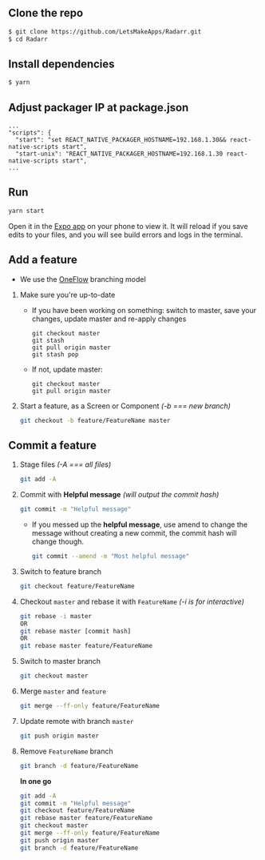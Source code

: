 ## Clone the repo
  ```bash
  $ git clone https://github.com/LetsMakeApps/Radarr.git
  $ cd Radarr
  ```

## Install dependencies
  ```bash
  $ yarn
  ```

## Adjust packager IP at package.json
  ```
  ...
  "scripts": {
    "start": "set REACT_NATIVE_PACKAGER_HOSTNAME=192.168.1.30&& react-native-scripts start",
    "start-unix": "REACT_NATIVE_PACKAGER_HOSTNAME=192.168.1.30 react-native-scripts start",
  ...
  ```

## Run
  ```bash
  yarn start
  ```
  Open it in the [Expo app](https://expo.io) on your phone to view it. It will reload if you save edits to your files, and you will see build errors and logs in the terminal.

## Add a feature

- We use the [OneFlow](http://endoflineblog.com/oneflow-a-git-branching-model-and-workflow) branching model

1. Make sure you're up-to-date
    - If you have been working on something: switch to master, save your changes, update master and  re-apply changes
      ```
      git checkout master
      git stash
      git pull origin master
      git stash pop
      ```
    - If not, update master:
      ```
      git checkout master
      git pull origin master
      ```

2. Start a feature, as a Screen or Component *(-b === new branch)*
    ```bash
    git checkout -b feature/FeatureName master
    ```

## Commit a feature

1. Stage files *(-A === all files)*
    ```bash
    git add -A
    ```

2. Commit with **Helpful message** *(will output the commit hash)*
    ```bash
    git commit -m "Helpful message"
    ```
    - If you messed up the **helpful message**, use amend to change the message without creating a new commit, the commit hash will change though.
      ```bash
      git commit --amend -m "Most helpful message"
      ```

3. Switch to feature branch
    ```bash
    git checkout feature/FeatureName
    ```

4. Checkout `master` and rebase it with `FeatureName` *(-i is for interactive)*
    ```bash
    git rebase -i master
    OR
    git rebase master [commit hash]
    OR
    git rebase master feature/FeatureName
    ```

5. Switch to master branch
    ```bash
    git checkout master
    ```

6. Merge `master` and `feature`
    ```bash
    git merge --ff-only feature/FeatureName
    ```

7. Update remote with branch `master`
    ```bash
    git push origin master
    ```

8. Remove `FeatureName` branch
    ```bash
    git branch -d feature/FeatureName
    ```

    **In one go**
      ```bash
      git add -A
      git commit -m "Helpful message"
      git checkout feature/FeatureName
      git rebase master feature/FeatureName
      git checkout master
      git merge --ff-only feature/FeatureName
      git push origin master
      git branch -d feature/FeatureName
      ```
